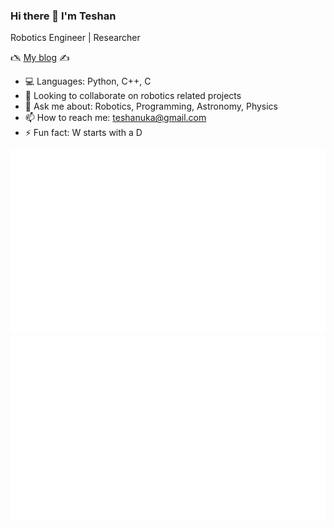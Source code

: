 ### Hi there 👋 I'm Teshan

Robotics Engineer | Researcher 

🖎 [My blog](https://teshanshanuka.github.io/) ✍️
- :computer: Languages: Python, C++, C
- 👯 Looking to collaborate on robotics related projects
- 💬 Ask me about: Robotics, Programming, Astronomy, Physics
- 📫 How to reach me: teshanuka@gmail.com
- ⚡ Fun fact: W starts with a D


<a href="https://github.com/teshanshanuka/github-stats">
<img src="https://github.com/teshanshanuka/github-stats/blob/master/generated/overview.svg#gh-dark-mode-only" />
<img src="https://github.com/teshanshanuka/github-stats/blob/master/generated/languages.svg#gh-dark-mode-only" />
</a>
